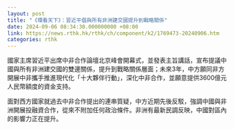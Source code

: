```yaml
---
layout: post
title: "《環看天下》：習近平倡與所有非洲建交國提升到戰略關係"
date: 2024-09-06 08:34:30.000000000 +08:00
link: https://news.rthk.hk/rthk/ch/component/k2/1769473-20240906.htm
categories: rthk
---
```


國家主席習近平出席中非合作論壇北京峰會開幕式，並發表主旨講話，宣布提議中國與所有非洲建交國的雙邊關係，提升到戰略關係層面；未來3年，中方願同非方開展中非攜手推進現代化「十大夥伴行動」，深化中非合作，並願意提供3600億元人民幣額度的資金支持。

面對西方國家就過去中非合作提出的連串質疑，中方近期先後反駁，強調中國與非洲開展投融資合作，從來不附加任何政治條件。非洲有最新民調反映，中國對區內的影響力正在提升。
